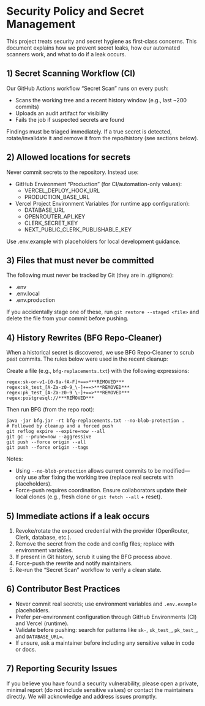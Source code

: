 # Security Policy and Secret Management

This project treats security and secret hygiene as first‑class concerns. This document explains how we prevent secret leaks, how our automated scanners work, and what to do if a leak occurs.

## 1) Secret Scanning Workflow (CI)

Our GitHub Actions workflow “Secret Scan” runs on every push:
- Scans the working tree and a recent history window (e.g., last ~200 commits)
- Uploads an audit artifact for visibility
- Fails the job if suspected secrets are found

Findings must be triaged immediately. If a true secret is detected, rotate/invalidate it and remove it from the repo/history (see sections below).

## 2) Allowed locations for secrets

Never commit secrets to the repository. Instead use:
- GitHub Environment “Production” (for CI/automation-only values):
  - VERCEL_DEPLOY_HOOK_URL
  - PRODUCTION_BASE_URL
- Vercel Project Environment Variables (for runtime app configuration):
  - DATABASE_URL
  - OPENROUTER_API_KEY
  - CLERK_SECRET_KEY
  - NEXT_PUBLIC_CLERK_PUBLISHABLE_KEY

Use .env.example with placeholders for local development guidance.

## 3) Files that must never be committed

The following must never be tracked by Git (they are in .gitignore):
- .env
- .env.local
- .env.production

If you accidentally stage one of these, run `git restore --staged <file>` and delete the file from your commit before pushing.

## 4) History Rewrites (BFG Repo‑Cleaner)

When a historical secret is discovered, we use BFG Repo‑Cleaner to scrub past commits. The rules below were used in the recent cleanup:

Create a file (e.g., `bfg-replacements.txt`) with the following expressions:

```
regex:sk-or-v1-[0-9a-fA-F]+==>***REMOVED***
regex:sk_test_[A-Za-z0-9_\-]+==>***REMOVED***
regex:pk_test_[A-Za-z0-9_\-]+==>***REMOVED***
regex:postgresql://***REMOVED***
```

Then run BFG (from the repo root):

```
java -jar bfg.jar -rt bfg-replacements.txt --no-blob-protection .
# Followed by cleanup and a forced push
git reflog expire --expire=now --all
git gc --prune=now --aggressive
git push --force origin --all
git push --force origin --tags
```

Notes:
- Using `--no-blob-protection` allows current commits to be modified—only use after fixing the working tree (replace real secrets with placeholders).
- Force-push requires coordination. Ensure collaborators update their local clones (e.g., fresh clone or `git fetch --all` + reset).

## 5) Immediate actions if a leak occurs

1. Revoke/rotate the exposed credential with the provider (OpenRouter, Clerk, database, etc.).
2. Remove the secret from the code and config files; replace with environment variables.
3. If present in Git history, scrub it using the BFG process above.
4. Force-push the rewrite and notify maintainers.
5. Re-run the “Secret Scan” workflow to verify a clean state.

## 6) Contributor Best Practices

- Never commit real secrets; use environment variables and `.env.example` placeholders.
- Prefer per-environment configuration through GitHub Environments (CI) and Vercel (runtime).
- Validate before pushing: search for patterns like `sk-`, `sk_test_`, `pk_test_`, and `DATABASE_URL=`.
- If unsure, ask a maintainer before including any sensitive value in code or docs.

## 7) Reporting Security Issues

If you believe you have found a security vulnerability, please open a private, minimal report (do not include sensitive values) or contact the maintainers directly. We will acknowledge and address issues promptly.

